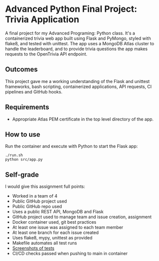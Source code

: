 # Advanced Python Final Project: Trivia Application

A final project for my Advanced Programing: Python class. It's a containerized trivia web app built using Flask and PyMongo, styled with flake8, and tested with unittest. The app uses a MongoDB Atlas cluster to handle the leaderboard, and to provide trivia questions the app makes requests to the OpenTrivia API endpoint.

## Outcomes

This project gave me a working understanding of the Flask and unittest frameworks, bash scripting, containerized applications, API requests, CI pipelines and GitHub hooks.

## Requirements
- Appropriate Atlas PEM certificate in the top level directory of the app.

## How to use
Run the container and execute with Python to start the Flask app:

```
./run.sh
python src/app.py
```

## Self-grade
I would give this assignment full points:
- Worked in a team of 4
- Public GitHub project used
- Public GitHub repo used
- Uses a public REST API, MongoDB and Flask
- GitHub project used to manage team and issue creation, assignment
- Docker container used, git best practices
- At least one issue was assigned to each team member
- At least one branch for each issue created
- Uses flake8, mypy, unittest as provided
- Makefile automates all test runs
- [Screenshots of tests](https://github.com/syncorex/advpy-web-app/tree/main/screenshots)
- CI/CD checks passed when pushing to main in container
